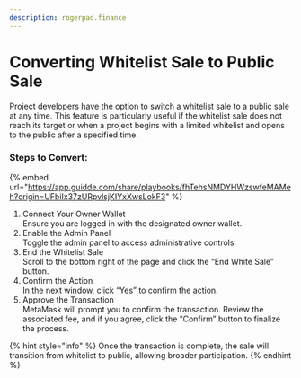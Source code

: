 ```yaml
---
description: rogerpad.finance
---
```


# Converting Whitelist Sale to Public Sale

Project developers have the option to switch a whitelist sale to a public sale at any time. This feature is particularly useful if the whitelist sale does not reach its target or when a project begins with a limited whitelist and opens to the public after a specified time.

### Steps to Convert:



{% embed url="https://app.guidde.com/share/playbooks/fhTehsNMDYHWzswfeMAMeh?origin=UFbiIx37zURpvlsjKIYxXwsLokF3" %}

1. Connect Your Owner Wallet\
   Ensure you are logged in with the designated owner wallet.
2. Enable the Admin Panel\
   Toggle the admin panel to access administrative controls.
3. End the Whitelist Sale\
   Scroll to the bottom right of the page and click the “End White Sale” button.
4. Confirm the Action\
   In the next window, click “Yes” to confirm the action.
5. Approve the Transaction\
   MetaMask will prompt you to confirm the transaction. Review the associated fee, and if you agree, click the “Confirm” button to finalize the process.

{% hint style="info" %}
Once the transaction is complete, the sale will transition from whitelist to public, allowing broader participation.
{% endhint %}
